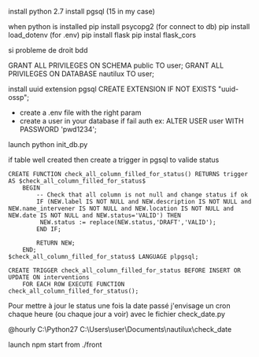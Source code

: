 install python 2.7
install pgsql (15 in my case)

when python is installed
pip install psycopg2 (for connect to db)
pip install load_dotenv (for .env)
pip install flask
pip instal flask_cors

si probleme de droit bdd

GRANT ALL PRIVILEGES ON SCHEMA public TO user;
GRANT ALL PRIVILEGES ON DATABASE nautilux TO user;

install uuid extension pgsql
CREATE EXTENSION IF NOT EXISTS "uuid-ossp";


- create a .env file with the right param 
- create a user in your database if fail auth
ex: ALTER USER user WITH PASSWORD 'pwd1234';


launch python init_db.py 


if table well created then create a trigger in pgsql to valide status
```
CREATE FUNCTION check_all_column_filled_for_status() RETURNS trigger AS $check_all_column_filled_for_status$
    BEGIN
        -- Check that all column is not null and change status if ok
        IF (NEW.label IS NOT NULL and NEW.description IS NOT NULL and NEW.name_intervener IS NOT NULL and NEW.location IS NOT NULL and NEW.date IS NOT NULL and NEW.status='VALID') THEN
		 NEW.status := replace(NEW.status,'DRAFT','VALID');
        END IF; 
        
        RETURN NEW;
    END;
$check_all_column_filled_for_status$ LANGUAGE plpgsql;

CREATE TRIGGER check_all_column_filled_for_status BEFORE INSERT OR UPDATE ON interventions
    FOR EACH ROW EXECUTE FUNCTION check_all_column_filled_for_status();
```
Pour mettre à jour le status une fois la date passé j'envisage un cron chaque heure (ou chaque jour a voir) avec le fichier check_date.py

@hourly C:\Python27 C:\Users\user\Documents\nautilux\check_date


launch npm start from ./front 
